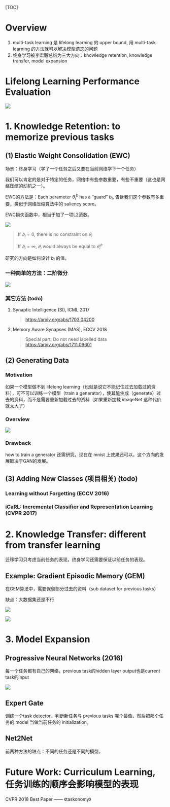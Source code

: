 [TOC]

# Overview

1. multi-task learning 是 lifelong learning 的 upper bound, 用 multi-task learning 的方法就可以解决模型遗忘的问题
2. 终身学习被李宏毅总结为三大方向：knowledge retention, knowledge transfer, model expansion

# Lifelong Learning Performance Evaluation

![](imgs/3.png)

# 1. Knowledge Retention: to memorize previous tasks

## (1) Elastic Weight Consolidation (EWC) 

场景：终身学习（学了一个任务之后又要在当前网络学下一个任务）

我们可以肯定的是对于特定的任务，网络中有些参数重要，有些不重要（这也是网络压缩的动机之一）。

EWC的方法是：Each parameter $\theta_i^b$ has a “guard”  $b_i$, 告诉我们这个参数有多重要，类似于网络压缩算法中的 saliency score。

EWC损失函数中，相当于加了一项L2范数。

![](imgs/0.png)

> If $𝑏_𝑖 = 0$, there is no constraint on $𝜃_𝑖$
>
> If $𝑏_𝑖 = \infty$, $𝜃_𝑖$ would always be equal to $𝜃_𝑖^𝑏$

研究的方向是如何设计 $b_i$ 的值。

### 一种简单的方法：二阶微分

![](imgs/1.png)

### 其它方法 (todo)

1. Synaptic Intelligence (SI), ICML 2017

   > https://arxiv.org/abs/1703.04200

2. Memory Aware Synapses (MAS), ECCV 2018

   > Special part: Do not need labelled data
   > https://arxiv.org/abs/1711.09601

## (2) Generating Data

### Motivation

如果一个模型做不到 lifelong learning（也就是说它不能记住过去加载过的资料），可不可以训练一个模型（train a generator），使其能生成（generate）过去的资料，而不是需要重新加载过去的资料（如果重新加载 imageNet 这种代价就太大了）

### Overview

![](imgs/2.png)

### Drawback

how to train a generator 还需研究，现在在 mnist 上效果还可以，这个方向的发展取决于GAN的发展。

## (3) Adding New Classes (项目相关) (todo)

### Learning without Forgetting (ECCV 2016)

### iCaRL: Incremental Classifier and Representation Learning (CVPR 2017)



# 2. Knowledge Transfer: different from transfer learning

迁移学习只考虑当前任务的表现，终身学习还需要保证以前任务的表现。

## Example: Gradient Episodic Memory (GEM)

在GEM算法中，需要保留部分过去的资料（sub dataset for previous tasks）

缺点：大数据集还是不行

![](imgs/4.png)

![](imgs/5.png)

# 3. Model Expansion

## Progressive Neural Networks (2016)

每一个任务都有自己的网络，previous task的hidden layer output也是current task的input

![](imgs/6.png)

## Expert Gate

训练一个task detector，判断新任务与 previous tasks 哪个最像，然后把那个任务的 model 当做当前任务的 initialization。

## Net2Net

前两种方法的缺点：不同的任务还是不同的模型。

# Future Work: Curriculum Learning, 任务训练的顺序会影响模型的表现

CVPR 2018 Best Paper —— 《taskonomy》